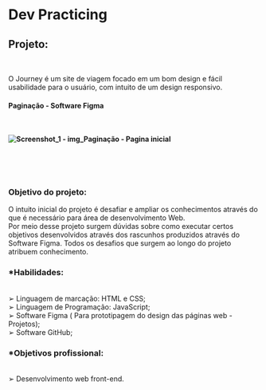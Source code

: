 # Dev Practicing


 <h2>Projeto:</h2> <br>
<p>
 O Journey é um site de viagem focado em um bom design e fácil usabilidade para o usuário, com intuito de um design responsivo.
</p>

<h4>Paginação - Software Figma<h4> <br>

![Screenshot_1 -  img_Paginação - Pagina inicial](https://user-images.githubusercontent.com/68356354/130535526-284416f2-2658-469e-90ec-b409abe7c975.png)


<br>
<br>
<br>

<h3> <strong> Objetivo do projeto: </strong> </h3>
<p>O intuito inicial do projeto é desafiar e ampliar os conhecimentos através do que é necessário para área de desenvolvimento Web.<br>
Por meio desse projeto surgem dúvidas sobre como executar certos objetivos desenvolvidos através dos rascunhos produzidos através do Software Figma. Todos os desafios que surgem ao longo do projeto atribuem conhecimento.<br>
 <h3> <strong>*Habilidades:</strong> </h3> <br>
➢ Linguagem de marcação: HTML e CSS;<br>
➢ Linguagem de Programação: JavaScript;<br>
➢ Software Figma ( Para prototipagem do design das páginas web - Projetos);<br>
➢ Software GitHub;<br>

<h3> <strong>*Objetivos profissional:</strong> </h3> <br>
➢ Desenvolvimento web front-end.</p>

